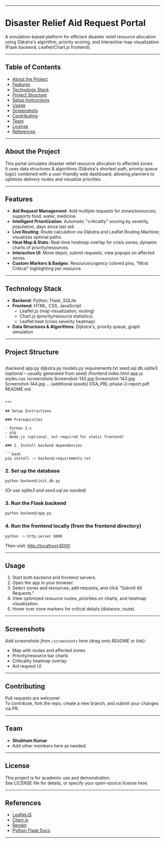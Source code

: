 ***

# Disaster Relief Aid Request Portal

A simulation-based platform for efficient disaster relief resource allocation using Dijkstra's algorithm, priority scoring, and interactive map visualization (Flask backend, Leaflet/Chart.js frontend).

***

## Table of Contents
- [About the Project](#about-the-project)
- [Features](#features)
- [Technology Stack](#technology-stack)
- [Project Structure](#project-structure)
- [Setup Instructions](#setup-instructions)
- [Usage](#usage)
- [Screenshots](#screenshots)
- [Contributing](#contributing)
- [Team](#team)
- [License](#license)
- [References](#references)

***

## About the Project

This portal simulates disaster relief resource allocation to affected zones.  
It uses data structures & algorithms (Dijkstra's shortest path, priority queue logic) combined with a user-friendly web dashboard, allowing planners to optimize delivery routes and visualize priorities.

***

## Features

- **Aid Request Management**: Add multiple requests for zones/resources; supports food, water, medicine.
- **Intelligent Prioritization**: Automatic "criticality" scoring by severity, population, days since last aid.
- **Live Routing**: Route calculation via Dijkstra and Leaflet Routing Machine; visualizes optimal paths.
- **Heat Map & Stats**: Real-time heatmap overlay for crisis zones; dynamic charts of priority/resources.
- **Interactive UI**: Move depot, submit requests, view popups on affected zones.
- **Custom Markers & Badges**: Resource/urgency colored pins, "Most Critical" highlighting per resource.

***

## Technology Stack

- **Backend**: Python, Flask, SQLite
- **Frontend**: HTML, CSS, JavaScript
    - Leaflet.js (map visualization, routing)
    - Chart.js (priority/resource statistics)
    - Leaflet.heat (crisis severity heatmap)
- **Data Structures & Algorithms**: Dijkstra's, priority queue, graph simulation

***

## Project Structure
```
```
/backend
    app.py
    dijkstra.py
    models.py
    requirements.txt
    seed.sql
    db.sqlite3 (optional – usually generated from seed)
/frontend
    index.html
    app.js
    styles.css
/screenshots
    Screenshot-142.jpg
    Screenshot-143.jpg
    Screenshot-144.jpg
... (additional assets)
DSA_PBL-phase-2-report.pdf
README.md
```

***

## Setup Instructions

### Prerequisites

- Python 3.x
- pip
- Node.js (optional, not required for static frontend)

### 1. Install backend dependencies

```bash
pip install -r backend/requirements.txt
```

### 2. Set up the database

```bash
python backend/init_db.py
```
*(Or use sqlite3 and seed.sql as needed)*

### 3. Run the Flask backend

```bash
python backend/app.py
```

### 4. Run the frontend locally (from the frontend directory)

```bash
python -m http.server 8000
```
Then visit: [http://localhost:8000](http://localhost:8000)

***

## Usage

1. Start both backend and frontend servers.
2. Open the app in your browser.
3. Select zones and resources, add requests, and click "Submit All Requests."
4. View optimized resource routes, priorities on charts, and heatmap visualization.
5. Hover over zone markers for critical details (distance, route).

***

## Screenshots

_Add screenshots from `/screenshots` here (drag onto README or link):_

- Map with routes and affected zones
- Priority/resource bar charts
- Criticality heatmap overlay
- Aid request UI

***

## Contributing

Pull requests are welcome!  
To contribute, fork the repo, create a new branch, and submit your changes via PR.

***

## Team

- **Shubham Kumar**  
- Add other members here as needed.

***

## License

This project is for academic use and demonstration.  
See LICENSE file for details, or specify your open-source license here.

***

## References

- [LeafletJS](https://leafletjs.com)
- [Chart.js](https://www.chartjs.org/)
- [Render](https://render.com/)
- [Python Flask Docs](https://flask.palletsprojects.com/)

***

